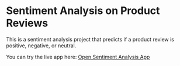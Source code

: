 # Sentiment Analysis on Product Reviews

This is a sentiment analysis project that predicts if a product review is positive, negative, or neutral.

You can try the live app here: [Open Sentiment Analysis App](https://sentiment-analysis-75uh4jhjw9poxptibxdw4m.streamlit.app/)

